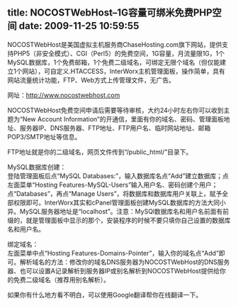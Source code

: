 title: NOCOSTWebHost–1G容量可绑米免费PHP空间
date: 2009-11-25 10:59:55
---

<p>
	NOCOSTWebHost是美国虚拟主机服务商ChaseHosting.com旗下网站，提供支持PHP5（非安全模式）、CGI（Perl5）的免费空间，1G容量，月流量限1G，1个MySQL数据库，1个免费邮箱，1个免费二级域名，可绑定无限个域名（但仅能建立1个网站），可自定义.HTACCESS，InterWorx主机管理面板，操作简单，具有网站流量统计功能，FTP、Web方式上传管理文件，无广告。</p>
<p>
	网址：<a href="http://www.nocostwebhost.com">http://www.nocostwebhost.com</a></p>
<p>
	NOCOSTWebHost免费空间申请后需要等待审核，大约24小时左右你可以收到主题为&ldquo;New Account Information&rdquo;的开通信，里面有你的域名、密码、管理面板地址、服务器IP、DNS服务器、FTP地址、FTP用户名、临时网站地址、邮箱POP3/SMTP地址等信息。</p>
<p>
	FTP地址就是你的二级域名，网页文件传到&ldquo;/public_html/&rdquo;目录下。</p>
<p>
	MySQL数据库创建：<br />
	登陆管理面板后点&ldquo;MySQL Databases:&rdquo;，输入数据库名点&ldquo;Add&rdquo;建立数据库；点左面菜单&ldquo;Hosting Features-MySQL-Users&rdquo;输入用户名、密码创建个用户；点&ldquo;Databases&rdquo;，再点&ldquo;Manage Users&rdquo;，将数据库和数据库用户关联上，赋予全部权限即可。InterWorx其实和cPanel管理面板创建MySQL数据库的方法大同小异。MySQL服务器地址是&ldquo;localhost&rdquo;。注意：MySQl数据库名和用户名前面有前缀的，就是管理面板中显示的那个，安装程序的时候不要只填你自己设置的数据库名和用户名。</p>
<p>
	绑定域名：<br />
	左面菜单中点&ldquo;Hosting Features-Domains-Pointer&rdquo;，输入你的域名点&ldquo;Add&rdquo;即可。解析域名的方法：修改你的域名DNS服务器为NOCOSTWebHost的DNS服务器、也可以设置A记录解析到服务器IP或别名解析到NOCOSTWebHost提供给你的免费二级域名（推荐用别名解析）。</p>
<p>
	如果你有什么地方看不明白，可以使用Google翻译帮你在线翻译一下。</p>
